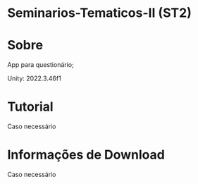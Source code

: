 # Seminarios-Tematicos-II (ST2)

# Sobre
App para questionário; 

Unity: 2022.3.46f1

# Tutorial
Caso necessário

# Informações de Download
Caso necessário
